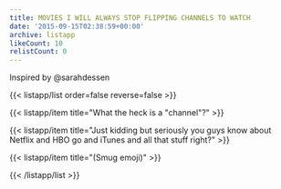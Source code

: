 ```yaml
---
title: MOVIES I WILL ALWAYS STOP FLIPPING CHANNELS TO WATCH
date: '2015-09-15T02:38:59+00:00'
archive: listapp
likeCount: 10
relistCount: 0
---
```


Inspired by @sarahdessen

<!--more-->

{{< listapp/list order=false reverse=false >}}

   {{< listapp/item title="What the heck is a \"channel\"?" >}}

   {{< listapp/item title="Just kidding but seriously you guys know about Netflix and HBO go and iTunes and all that stuff right?" >}}

   {{< listapp/item title="(Smug emoji)" >}}

{{< /listapp/list >}}
